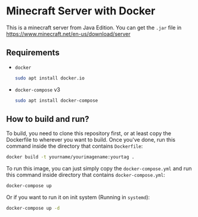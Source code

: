 # Minecraft Server with Docker

This is a minecraft server from Java Edition. You can get the `.jar` file in https://www.minecraft.net/en-us/download/server

## Requirements
* `docker`

  ```bash
  sudo apt install docker.io
  ```

* `docker-compose` v3

  ```bash
  sudo apt install docker-compose
  ```

## How to build and run?

To build, you need to clone this repository first, or at least copy the Dockerfile to wherever you want to build. Once you've done, run this command inside the directory that contains `Dockerfile`:

```bash
docker build -t yourname/yourimagename:yourtag .
```

To run this image, you can just simply copy the `docker-compose.yml` and run this command inside directory that contains `docker-compose.yml`:

```bash
docker-compose up
```

Or if you want to run it on init system (Running in `systemd`):

```bash
docker-compose up -d
```